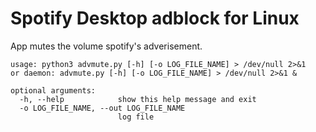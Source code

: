 # Spotify Desktop adblock for Linux
App mutes the volume spotify's adverisement.

```
usage: python3 advmute.py [-h] [-o LOG_FILE_NAME] > /dev/null 2>&1
or daemon: advmute.py [-h] [-o LOG_FILE_NAME] > /dev/null 2>&1 &

optional arguments:
  -h, --help            show this help message and exit
  -o LOG_FILE_NAME, --out LOG_FILE_NAME
                        log file
```
